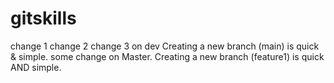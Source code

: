 # gitskills
change 1
change 2
change 3 on dev
Creating a new branch (main) is quick & simple.
some change on Master.
Creating a new branch (feature1) is quick AND simple.
